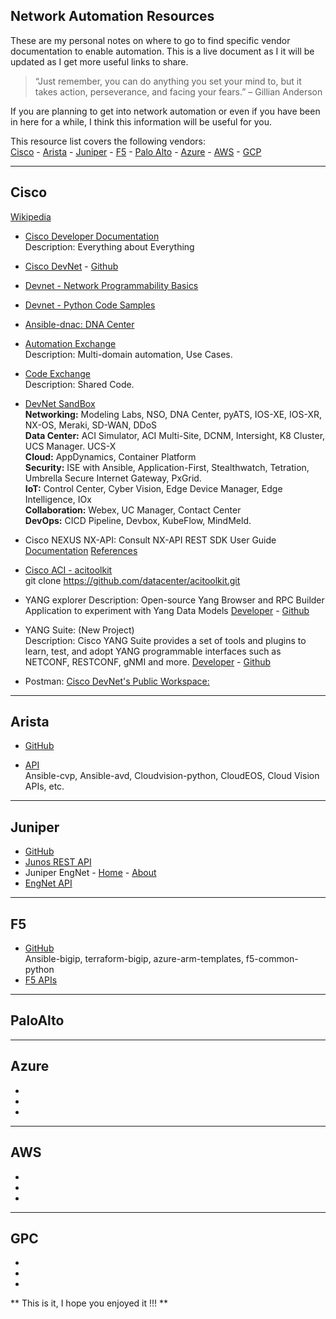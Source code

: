 ## Network Automation Resources

These are my personal notes on where to go to find specific vendor documentation to enable automation. This is a live document as I it will be updated as I get more useful links to share. 

> “Just remember, you can do anything you set your mind to, but it takes action, perseverance, and facing your fears.” – Gillian Anderson

If you are planning to get into network automation or even if you have been in here for a while, I think this information will be useful for you. 

This resource list covers the following vendors:<br /> 
[Cisco](./network-automation-resources#Cisco) - [Arista](#Arista) - [Juniper](#Juniper) -
[F5](#F5) - [Palo Alto](#PaloAlto) - [Azure](#Azure) - [AWS](#AWS) - [GCP](#GCP)

----------------------------------------
## Cisco
[Wikipedia](https://en.wikipedia.org/wiki/Cisco_DevNet)

- [Cisco Developer Documentation](https://developer.cisco.com/docs/)<br /> 
Description: Everything about Everything<br /> 
- [Cisco DevNet](https://developer.cisco.com/) - [Github](https://github.com/CiscoDevNet)<br /> 
- [Devnet - Network Programmability Basics](https://github.com/CiscoDevNet/netprog_basics)<br /> 
- [Devnet - Python Code Samples](https://github.com/CiscoDevNet/python_code_samples_network)<br /> 
- [Ansible-dnac: DNA Center](https://github.com/CiscoDevNet/ansible-dnac)<br /> 
- [Automation Exchange](https://developer.cisco.com/network-automation/)<br />
Description: Multi-domain automation, Use Cases. <br />
- [Code Exchange](https://developer.cisco.com/codeexchange)<br /> 
Description: Shared Code.<br />
- [DevNet SandBox](https://developer.cisco.com/site/sandbox/)<br /> 
**Networking:** Modeling Labs, NSO, DNA Center, pyATS, IOS-XE, IOS-XR, NX-OS, Meraki, SD-WAN, DDoS<br />
**Data Center:** ACI Simulator, ACI Multi-Site, DCNM, Intersight, K8 Cluster, UCS Manager. UCS-X<br />
**Cloud:** AppDynamics, Container Platform<br />
**Security:** ISE with Ansible, Application-First, Stealthwatch, Tetration, Umbrella Secure Internet Gateway, PxGrid. <br />
**IoT:** Control Center, Cyber Vision, Edge Device Manager, Edge Intelligence, IOx<br />
**Collaboration:** Webex, UC Manager, Contact Center<br />
**DevOps:** CICD Pipeline, Devbox, KubeFlow, MindMeld. <br />

- Cisco NEXUS NX-API: Consult NX-API REST SDK User Guide<br /> 
[Documentation](https://developer.cisco.com/site/nxapi-dme-model-reference-api/)
[References](https://developer.cisco.com/site/nxapi-dme-model-reference-api/)
- [Cisco ACI - acitoolkit](https://github.com/datacenter/acitoolkit)<br /> 
git clone https://github.com/datacenter/acitoolkit.git<br /> 
- YANG explorer
Description: Open-source Yang Browser and RPC Builder Application to experiment with Yang Data Models
[Developer](https://developer.cisco.com/codeexchange/github/repo/CiscoDevNet/yang-explorer/) - 
[Github](https://github.com/CiscoDevNet/yang-explorer)<br /> 

- YANG Suite: (New Project)<br /> 
Description: Cisco YANG Suite provides a set of tools and plugins to learn, test, and adopt YANG programmable interfaces such as NETCONF, RESTCONF, gNMI and more.
[Developer](https://developer.cisco.com/yangsuite/) - 
[Github](https://github.com/CiscoDevNet/yangsuite/)<br /> 
- Postman: [Cisco DevNet's Public Workspace:](https://www.postman.com/ciscodevnet?tab=workspaces)<br /> 

----------------------------------------
## Arista

- [GitHub](https://github.com/aristanetworks)<br /> 

- [API](https://aristanetworks.force.com/AristaCommunity/s/article/arista-eapi-101)<br /> 
Ansible-cvp, Ansible-avd, Cloudvision-python, CloudEOS, Cloud Vision APIs, etc. 

----------------------------------------
## Juniper

- [GitHub](https://github.com/juniper) 
- [Junos REST API](https://www.juniper.net/documentation/us/en/software/junos/rest-api/index.html)<br /> 
- Juniper EngNet - [Home](https://eng.juniper.net/site/global/home/index.gsp) - [About](https://eng.juniper.net/site/global/overview/index.gsp)<br /> 
- [EngNet API](https://eng.juniper.net/site/global/build/support_automation/service_api/index.gsp)<br /> 

----------------------------------------
## F5

- [GitHub](https://github.com/F5Networks)<br /> 
Ansible-bigip, terraform-bigip, azure-arm-templates, f5-common-python<br /> 
- [F5 APIs](https://clouddocs.f5.com/api/)<br /> 

----------------------------------------
## PaloAlto

----------------------------------------
## Azure
- []()<br /> 
- []()<br /> 
- []()<br /> 

----------------------------------------
## AWS
- []()<br /> 
- []()<br /> 
- []()<br /> 

----------------------------------------
## GPC
- []()<br /> 
- []()<br /> 
- []()<br /> 


** This is it, I hope you enjoyed it !!! **

